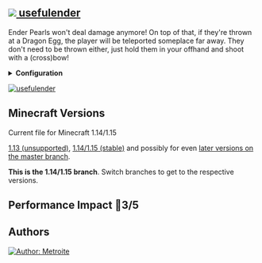 ## [<img src="https://i.imgur.com/BjfNPDg.gif"> usefulender](https://download.metroite.de/#/home?url=https://github.com/Metroite/datapacks/tree/1.14/usefulender&rootDirectory=false)

Ender Pearls won't deal damage anymore! On top of that, if they're thrown at a Dragon Egg, the player will be teleported someplace far away. They don't need to be thrown either, just hold them in your offhand and shoot with a (cross)bow!

<details>
<summary><b>Configuration</b></summary>
<br>

Set *$accuracy$* in *ue.pearlthrow* higher, if the server is experiencing lag (3 is default): `/scoreboard players set $accuracy$ ue.pearlthrow 3`

Set *$distance$* in *ue.pearlthrow* higher, if either $accuracy$ is low or if somehow damage is still received (8 is default): `/scoreboard players set $distance$ ue.pearlthrow 8`

</details>

<a href="https://download.metroite.de/#/home?url=https://github.com/Metroite/datapacks/tree/1.14/usefulender&rootDirectory=false" rel="Ahh, finally some usefulness to ender pearls">![usefulender](usefulender.png?raw=true "Ahh, finally some usefulness to ender pearls")</a>

## Minecraft Versions

Current file for Minecraft 1.14/1.15

[1.13 (unsupported)](https://github.com/Metroite/datapacks/tree/1.13), [1.14/1.15 (stable)](https://stable.metroite.de/) and possibly for even [later versions on the master branch](https://www.metroite.de/).

**This is the 1.14/1.15 branch**. Switch branches to get to the respective versions.

## Performance Impact &#x1F534;3/5

## Authors

<a href="https://github.com/Metroite"><img src="https://img.shields.io/badge/Author-Metroite-blue" alt="Author: Metroite"></a>
